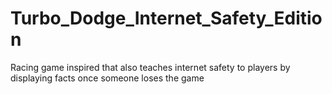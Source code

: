 # Turbo_Dodge_Internet_Safety_Edition
Racing game inspired that also teaches internet safety to players by displaying facts once someone loses the game
